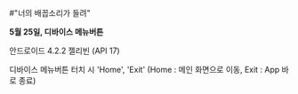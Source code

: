 #"너의 배꼽소리가 들려"

**5월 25일, 디바이스 메뉴버튼**

안드로이드 4.2.2 젤리빈 (API 17)

디바이스 메뉴버튼 터치 시 'Home', 'Exit' (Home : 메인 화면으로 이동, Exit : App 바로 종료)
